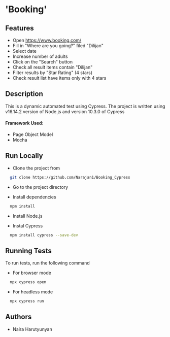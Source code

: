 
# 'Booking' 

## Features
- Open https://www.booking.com/
- Fill in "Where are you going?" filed "Dilijan"
- Select date
- Increase number of adults
- Click on the "Search" button
- Check all result items contain "Dilijan"
- Filter results by "Star Rating" (4 stars)
- Check result list have items only with 4 stars



## Description

This is a dynamic automated test using Cypress.
The project is written using v16.14.2 version of Node.js and version 10.3.0 of Cypress

#### Framework Used: 
- Page Object Model
- Mocha
## Run Locally

- Clone the project from

```bash
  git clone https://github.com/Narajan1/Booking_Cypress
```

- Go to the project directory

- Install dependencies

```bash
  npm install
```
- Install Node.js

- Instal Cypress  
```bash
  npm install cypress --save-dev
```


## Running Tests

To run tests, run the following command

- For browser mode

```bash
  npx cypress open
```

- For headless mode
```bash
  npx cypress run
```


## Authors

- Naira Harutyunyan
